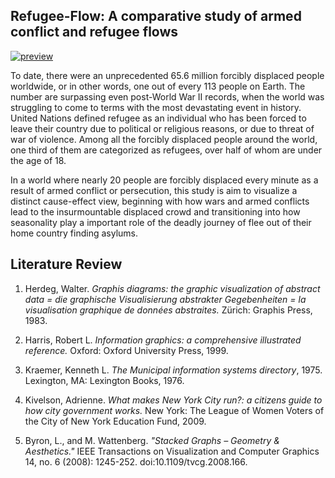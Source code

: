 ## Refugee-Flow: A comparative study of armed conflict and refugee flows



[![preview](preview.gif)](http://refugeeflow.world/)

To date, there were an unprecedented 65.6 million forcibly displaced people worldwide, or in other words, one out of every 113 people on Earth. The number are surpassing even post-World War II records, when the world was struggling to come to terms with the most devastating event in history. United Nations defined refugee as an individual who has been forced to leave their country due to political or religious reasons, or due to threat of war of violence. Among all the forcibly displaced people around the world, one third of them are categorized as refugees, over half of whom are under the age of 18.

In a world where nearly 20 people are forcibly displaced every minute as a result of armed conflict or persecution, this study is aim to visualize a distinct cause-effect view, beginning with how wars and armed conflicts lead to the insurmountable displaced crowd and transitioning into how seasonality play a important role of the deadly journey of flee out of their home country finding asylums.

## Literature Review
1. Herdeg, Walter. *Graphis diagrams: the graphic visualization of abstract data = die graphische Visualisierung abstrakter Gegebenheiten = la visualisation graphique de données abstraites.* Zürich: Graphis Press, 1983.
2. Harris, Robert L. *Information graphics: a comprehensive illustrated reference.* Oxford: Oxford University Press, 1999.

3. Kraemer, Kenneth L. *The Municipal information systems directory*, 1975. Lexington, MA: Lexington Books, 1976.
4. Kivelson, Adrienne. *What makes New York City run?: a citizens guide to how city government works.* New York: The League of Women Voters of the City of New York Education Fund, 2009.

5. Byron, L., and M. Wattenberg. *"Stacked Graphs – Geometry & Aesthetics."* IEEE Transactions on Visualization and Computer Graphics 14, no. 6 (2008): 1245-252. doi:10.1109/tvcg.2008.166.
